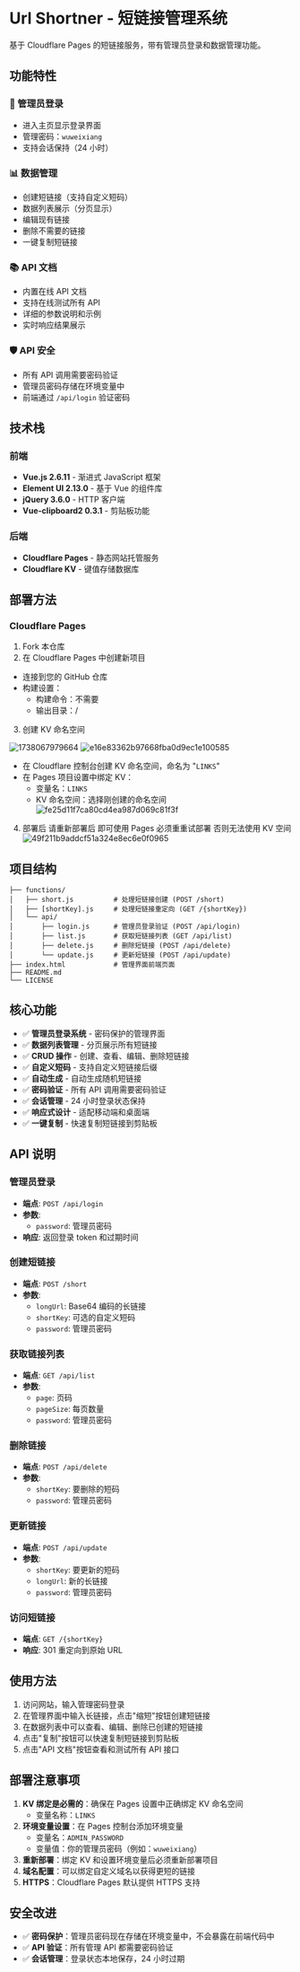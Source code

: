 # Url Shortner - 短链接管理系统

基于 Cloudflare Pages 的短链接服务，带有管理员登录和数据管理功能。

## 功能特性

### 🔐 管理员登录

- 进入主页显示登录界面
- 管理密码：`wuweixiang`
- 支持会话保持（24 小时）

### 📊 数据管理

- 创建短链接（支持自定义短码）
- 数据列表展示（分页显示）
- 编辑现有链接
- 删除不需要的链接
- 一键复制短链接

### 📚 API 文档

- 内置在线 API 文档
- 支持在线测试所有 API
- 详细的参数说明和示例
- 实时响应结果展示

### 🛡️ API 安全

- 所有 API 调用需要密码验证
- 管理员密码存储在环境变量中
- 前端通过 `/api/login` 验证密码

## 技术栈

### 前端

- **Vue.js 2.6.11** - 渐进式 JavaScript 框架
- **Element UI 2.13.0** - 基于 Vue 的组件库
- **jQuery 3.6.0** - HTTP 客户端
- **Vue-clipboard2 0.3.1** - 剪贴板功能

### 后端

- **Cloudflare Pages** - 静态网站托管服务
- **Cloudflare KV** - 键值存储数据库

## 部署方法

### Cloudflare Pages

1. Fork 本仓库
2. 在 Cloudflare Pages 中创建新项目

- 连接到您的 GitHub 仓库
- 构建设置：
  - 构建命令：不需要
  - 输出目录：/

3. 创建 KV 命名空间

![1738067979664](https://github.com/user-attachments/assets/ae96e948-0148-4bd6-bb19-4a0a53b6f229)
![e16e83362b97668fba0d9ec1e100585](https://github.com/user-attachments/assets/2f9ddec3-6ad0-4a11-a1b7-d2c5287ecfb6)

- 在 Cloudflare 控制台创建 KV 命名空间，命名为 "`LINKS`"
- 在 Pages 项目设置中绑定 KV：
  - 变量名：`LINKS`
  - KV 命名空间：选择刚创建的命名空间
    ![fe25d11f7ca80cd4ea987d069c81f3f](https://github.com/user-attachments/assets/b15b2b50-b8c5-4ce1-a789-184c022709a6)

4. 部署后 请重新部署后 即可使用 Pages 必须重重试部署 否则无法使用 KV 空间
   ![49f211b9addcf51a324e8ec6e0f0965](https://github.com/user-attachments/assets/63b64cfa-9d2d-4a64-a2f5-8f1403f6d0d6)

## 项目结构

```
├── functions/
│   ├── short.js          # 处理短链接创建 (POST /short)
│   ├── [shortKey].js     # 处理短链接重定向 (GET /{shortKey})
│   └── api/
│       ├── login.js      # 管理员登录验证 (POST /api/login)
│       ├── list.js       # 获取短链接列表 (GET /api/list)
│       ├── delete.js     # 删除短链接 (POST /api/delete)
│       └── update.js     # 更新短链接 (POST /api/update)
├── index.html            # 管理界面前端页面
├── README.md
└── LICENSE
```

## 核心功能

- ✅ **管理员登录系统** - 密码保护的管理界面
- ✅ **数据列表管理** - 分页展示所有短链接
- ✅ **CRUD 操作** - 创建、查看、编辑、删除短链接
- ✅ **自定义短码** - 支持自定义短链接后缀
- ✅ **自动生成** - 自动生成随机短链接
- ✅ **密码验证** - 所有 API 调用需要密码验证
- ✅ **会话管理** - 24 小时登录状态保持
- ✅ **响应式设计** - 适配移动端和桌面端
- ✅ **一键复制** - 快速复制短链接到剪贴板

## API 说明

### 管理员登录

- **端点**: `POST /api/login`
- **参数**:
  - `password`: 管理员密码
- **响应**: 返回登录 token 和过期时间

### 创建短链接

- **端点**: `POST /short`
- **参数**:
  - `longUrl`: Base64 编码的长链接
  - `shortKey`: 可选的自定义短码
  - `password`: 管理员密码

### 获取链接列表

- **端点**: `GET /api/list`
- **参数**:
  - `page`: 页码
  - `pageSize`: 每页数量
  - `password`: 管理员密码

### 删除链接

- **端点**: `POST /api/delete`
- **参数**:
  - `shortKey`: 要删除的短码
  - `password`: 管理员密码

### 更新链接

- **端点**: `POST /api/update`
- **参数**:
  - `shortKey`: 要更新的短码
  - `longUrl`: 新的长链接
  - `password`: 管理员密码

### 访问短链接

- **端点**: `GET /{shortKey}`
- **响应**: 301 重定向到原始 URL

## 使用方法

1. 访问网站，输入管理密码登录
2. 在管理界面中输入长链接，点击"缩短"按钮创建短链接
3. 在数据列表中可以查看、编辑、删除已创建的短链接
4. 点击"复制"按钮可以快速复制短链接到剪贴板
5. 点击"API 文档"按钮查看和测试所有 API 接口

## 部署注意事项

1. **KV 绑定是必需的**：确保在 Pages 设置中正确绑定 KV 命名空间
   - 变量名称：`LINKS`
2. **环境变量设置**：在 Pages 控制台添加环境变量
   - 变量名：`ADMIN_PASSWORD`
   - 变量值：你的管理员密码（例如：`wuweixiang`）
3. **重新部署**：绑定 KV 和设置环境变量后必须重新部署项目
4. **域名配置**：可以绑定自定义域名以获得更短的链接
5. **HTTPS**：Cloudflare Pages 默认提供 HTTPS 支持

## 安全改进

- ✅ **密码保护**：管理员密码现在存储在环境变量中，不会暴露在前端代码中
- ✅ **API 验证**：所有管理 API 都需要密码验证
- ✅ **会话管理**：登录状态本地保存，24 小时过期
